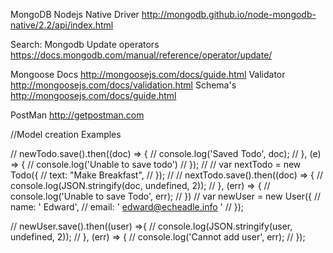 MongoDB Nodejs Native Driver
http://mongodb.github.io/node-mongodb-native/2.2/api/index.html

Search: Mongodb Update operators
https://docs.mongodb.com/manual/reference/operator/update/

Mongoose Docs
http://mongoosejs.com/docs/guide.html
Validator
http://mongoosejs.com/docs/validation.html
Schema's
http://mongoosejs.com/docs/guide.html

PostMan
http://getpostman.com


//Model creation Examples

// newTodo.save().then((doc) => {
//   console.log('Saved Todo', doc);
// }, (e) => {
//   console.log('Unable to save todo')
// });
//
// var nextTodo = new Todo({
//   text: "Make Breakfast",
// });
//
// nextTodo.save().then((doc) => {
//   console.log(JSON.stringify(doc, undefined, 2));
// }, (err) => {
//   console.log('Unable to save Todo', err);
// })
// var newUser = new User({
//   name: '    Edward',
//   email: '  edward@echeadle.info  '
// });

// newUser.save().then((user) =>{
//   console.log(JSON.stringify(user, undefined, 2));
// }, (err) => {
// console.log('Cannot add user', err);
// });
